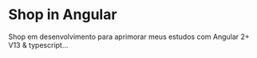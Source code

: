 # Shop in Angular

Shop em desenvolvimento para aprimorar meus estudos com Angular 2+ V13 & typescript...
